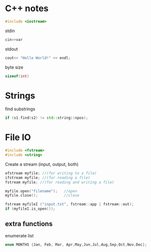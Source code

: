 # C++ notes

```cpp
#include <iostream>
```
stdin
```cpp
cin>>var
```
stdout
```cpp
cout<< "Hello World!" << endl;
```
byte size
```cpp
sizeof(int)
```

# Strings

find substrings
```cpp
if (s1.find(s2) != std::string::npos);
```

# File IO
```cpp
#include <fstream>
#include <string>
```
Create a stream (input, output, both)
```cpp
ofstream myfile; //(for writing to a file)
ifstream myfile; //(for reading a file)
fstream myfile; //(for reading and writing a file)

myfile.open("filename");   //open
myfile.close();            //close

fstream myfileI ("input.txt", fstream::app | fstream::out);
if (myfileI.is_open());
```

## extra functions
enumerate list
```cpp
enum MONTHS {Jan, Feb, Mar, Apr,May,Jun,Jul,Aug,Sep,Oct,Nov,Dec};
```
